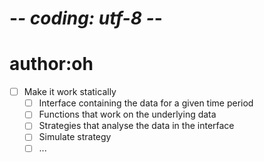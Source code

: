 # -*- coding: utf-8 -*-
# author:oh

- [ ] Make it work statically
	- [ ] Interface containing the data for a given time period
	- [ ] Functions that work on the underlying data
	- [ ] Strategies that analyse the data in the interface
	- [ ] Simulate strategy
	- [ ] ... 
